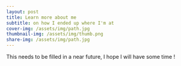```yaml
---
layout: post
title: Learn more about me
subtitle: on how I ended up where I'm at
cover-img: /assets/img/path.jpg
thumbnail-img: /assets/img/thumb.png
share-img: /assets/img/path.jpg
---
```


This needs to be filled in a near future, I hope I will have some time !
